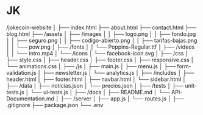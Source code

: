 # JK 


/jokecoin-website
│
├── index.html
├── about.html
├── contact.html
├── blog.html
├── /assets
│   ├── /images
│   │   ├── logo.png
│   │   ├── fondo.jpg
│   │   ├── seguro.png
│   │   ├── codigo-abierto.png
│   │   ├── tarifas-bajas.png
│   │   └── pow.png
│   ├── /fonts
│   │   └── Poppins-Regular.ttf
│   ├── /videos
│   │   └── intro.mp4
│   └── /icons
│       └── facebook-icon.svg
│
├── /css
│   ├── style.css
│   ├── header.css
│   ├── footer.css
│   ├── responsive.css
│   └── animations.css
│
├── /js
│   ├── main.js
│   ├── menu.js
│   ├── form-validation.js
│   ├── newsletter.js
│   └── analytics.js
│
├── /includes
│   ├── header.html
│   ├── footer.html
│   ├── navbar.html
│   └── sidebar.html
│
├── /data
│   ├── noticias.json
│   └── precios.json
│
├── /tests
│   ├── unit-tests.js
│   └── ui-tests.js
│
├── /docs
│   ├── README.md
│   └── API-Documentation.md
│
├── /server
│   ├── app.js
│   └── routes.js
│
├── .gitignore
├── package.json
└── .env
